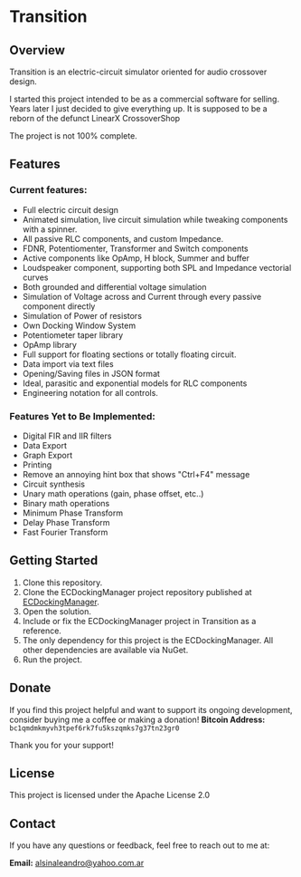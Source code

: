 # Transition

## Overview

Transition is an electric-circuit simulator oriented for audio crossover design.

I started this project intended to be as a commercial software for selling. Years later I just decided to give everything up.
It is supposed to be a reborn of the defunct LinearX CrossoverShop

The project is not 100% complete.

## Features

### Current features:
- Full electric circuit design
- Animated simulation, live circuit simulation while tweaking components with a spinner.
- All passive RLC components, and custom Impedance.
- FDNR, Potentiomenter, Transformer and Switch components
- Active components like OpAmp, H block, Summer and buffer
- Loudspeaker component, supporting both SPL and Impedance vectorial curves
- Both grounded and differential voltage simulation
- Simulation of Voltage across and Current through every passive component directly
- Simulation of Power of resistors
- Own Docking Window System
- Potentiometer taper library
- OpAmp library
- Full support for floating sections or totally floating circuit.
- Data import via text files
- Opening/Saving files in JSON format
- Ideal, parasitic and exponential models for RLC components
- Engineering notation for all controls.

### Features Yet to Be Implemented:
- Digital FIR and IIR filters
- Data Export
- Graph Export
- Printing
- Remove an annoying hint box that shows "Ctrl+F4" message
- Circuit synthesis
- Unary math operations (gain, phase offset, etc..)
- Binary math operations
- Minimum Phase Transform
- Delay Phase Transform
- Fast Fourier Transform

## Getting Started

1. Clone this repository.
2. Clone the ECDockingManager project repository published at [ECDockingManager](https://gitlab.com/alsinaleandro/ecdockingmanager).
3. Open the solution.
4. Include or fix the ECDockingManager project in Transition as a reference.
5. The only dependency for this project is the ECDockingManager. All other dependencies are available via NuGet.
6. Run the project.

## Donate

If you find this project helpful and want to support its ongoing development, consider buying me a coffee or making a donation!
**Bitcoin Address:**
`bc1qmdmkmyvh3tpef6rk7fu5kszqmks7g37tn23gr0`

Thank you for your support!

## License
This project is licensed under the Apache License 2.0

## Contact

If you have any questions or feedback, feel free to reach out to me at:

**Email:** alsinaleandro@yahoo.com.ar
